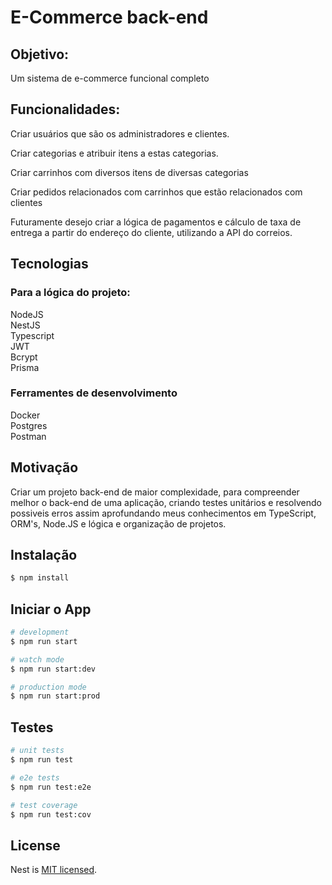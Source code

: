 # E-Commerce back-end


## Objetivo: <br/>
Um sistema de e-commerce funcional completo

## Funcionalidades: <br/>
  Criar usuários que são os administradores e clientes. <br/>

  Criar categorias e atribuir itens a estas categorias.  <br/>

  Criar carrinhos com diversos itens de diversas categorias <br/>

  Criar pedidos relacionados com carrinhos que estão relacionados com clientes <br/>
  
  Futuramente desejo criar a lógica de pagamentos e cálculo de taxa de entrega a partir do endereço do cliente, utilizando a API do correios. <br/>
  
## Tecnologias

### Para a lógica do projeto:
  NodeJS <br/>
  NestJS  <br/>
  Typescript  <br/>
  JWT  <br/>
  Bcrypt  <br/>
  Prisma  <br/>

### Ferramentes de desenvolvimento 
  Docker  <br/>
  Postgres  <br/>
  Postman  <br/>

## Motivação

  Criar um projeto back-end de maior complexidade, para compreender melhor o back-end de uma aplicação, criando testes unitários e resolvendo possiveis erros assim aprofundando meus conhecimentos em TypeScript, ORM's, Node.JS e lógica e organização de projetos.

## Instalação

```bash
$ npm install
```

## Iniciar o App

```bash
# development
$ npm run start

# watch mode
$ npm run start:dev

# production mode
$ npm run start:prod
```

## Testes

```bash
# unit tests
$ npm run test

# e2e tests
$ npm run test:e2e

# test coverage
$ npm run test:cov
```

## License

Nest is [MIT licensed](LICENSE).
